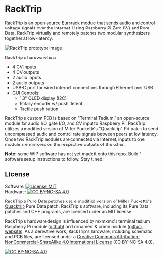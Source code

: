 # RackTrip
RackTrip is an open-source Eurorack module that sends audio and control voltage signals over the internet. Using Raspberry Pi Zero (W) and Pure Data, RackTrip virtually and remotely patches two modular synthesizers together at low-latency.

![RackTrip prototype image](https://ccrma.stanford.edu/~tsadlier/img/racktrip_img_MMF.jpg)

RackTrip's hardware has:
* 4 CV inputs
* 4 CV outputs
* 2 audio inputs
* 2 audio outputs
* USB-C port for wired internet connections through Ethernet over USB
* GUI Controls:
    * 1.3" OLED display (I2C)
    * Rotary encoder w/ push detent
    * Tactile push button

RackTrip's custom PCB is based on "Terminal Tedium," an open-source module for audio I/O, gate I/O, and CV input to Raspberry Pi. RackTrip utilizes a modified version of Miller Puckette's "Quacktrip" Pd patch to send uncompressed audio and control rate signals between peers at low latency. Once two RackTrip modules are connected via Internet, inputs to one module are mirrored on the respective outputs of the other.

**Note:** some WIP software has not yet made it onto this repo. Build / software setup instructions to follow. Stay tuned!

## License
Software: [![License: MIT](https://img.shields.io/badge/License-MIT-yellow.svg)](https://opensource.org/licenses/MIT) \
Hardware: [![CC BY-NC-SA 4.0][cc-by-nc-sa-shield]][cc-by-nc-sa]

RackTrip's Pure Data patches use a modified version of Miller Puckette's 
[Quacktrip](http://msp.ucsd.edu/tools/quacktrip/) Pure Data patch. RackTrip's software, including its Pure Data patches and C++ programs, are licensed under an MIT license.

RackTrip's hardware design is influenced by mxmxmx's terminal tedium Raspberry Pi module ([github](https://github.com/mxmxmx/terminal_tedium)) and ornament & crime module ([github](https://github.com/mxmxmx/O_C), [website](https://ornament-and-cri.me)). As a derivative work, RackTrip's hardware, including schematic and PCB files, are licensed under a [Creative Commons Attribution-NonCommercial-ShareAlike 4.0 International License][cc-by-nc-sa] (CC BY-NC-SA 4.0).

[![CC BY-NC-SA 4.0][cc-by-nc-sa-image]][cc-by-nc-sa]

[cc-by-nc-sa]: http://creativecommons.org/licenses/by-nc-sa/4.0/
[cc-by-nc-sa-image]: https://licensebuttons.net/l/by-nc-sa/4.0/88x31.png
[cc-by-nc-sa-shield]: https://img.shields.io/badge/License-CC%20BY--NC--SA%204.0-lightgrey.svg